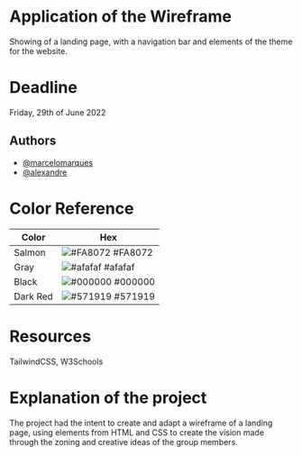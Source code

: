# Application of the Wireframe

Showing of a landing page, with a navigation bar and elements of the theme for the website.

# Deadline 
Friday, 29th of June 2022

## Authors

- [@marcelomarques](https://github.com/Marcelo1Marques)
- [@alexandre]()

# Color Reference

| Color             | Hex                                                                |
| ----------------- | ------------------------------------------------------------------ |
| Salmon | ![#FA8072](https://via.placeholder.com/10/FA8072?text=+) #FA8072 |
| Gray | ![#afafaf](https://via.placeholder.com/10/afafaf?text=+) #afafaf |
| Black | ![#000000](https://via.placeholder.com/10/000000?text=+) #000000 |
| Dark Red | ![#571919](https://via.placeholder.com/10/571919?text=+) #571919 |

# Resources
TailwindCSS, W3Schools

# Explanation of the project
The project had the intent to create and adapt a wireframe of a landing page, using elements from HTML and CSS to create the vision made through the zoning and creative ideas of the group members.